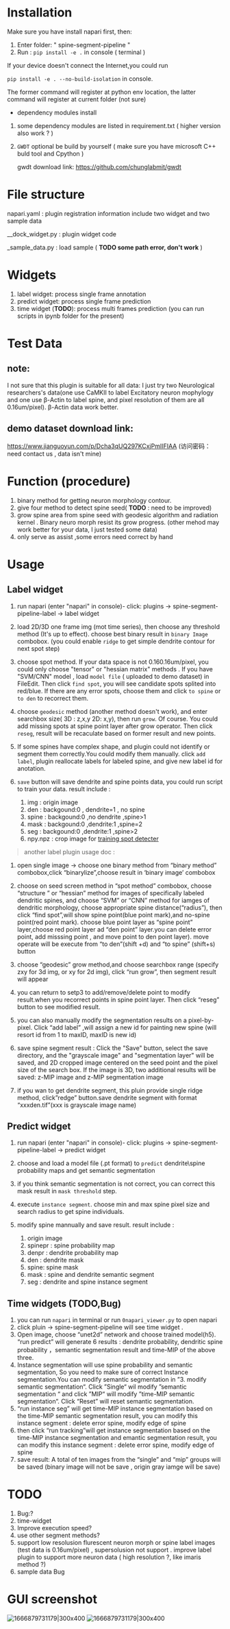 # Installation
Make sure you have install napari first, then:
1. Enter folder: " spine-segment-pipeline "
2. Run : `pip install -e .` in console ( terminal )

If your device doesn't connect the Internet,you could run 

`pip install -e . --no-build-isolation` in console.

The former command will register at python env location, the latter command will register at current folder (not sure)
* dependency modules install

1. some dependency modules are listed in requirement.txt ( higher version also work ? )

2. `GWDT` optional be build by yourself ( make sure you have microsoft C++ buld tool and Cpython )

   gwdt download link: https://github.com/chunglabmit/gwdt



# File structure

napari.yaml : plugin registration information include two widget and two sample data

__dock_widget.py : plugin widget code

_sample_data.py : load sample ( **TODO some path error, don't work** )

# Widgets
1. label widget: process single frame annotation
2. predict widget: process single frame prediction
3. time widget (**TODO**): process multi frames prediction (you can run scripts in ipynb folder for the present)

# Test Data

## note:

I not sure that this plugin is suitable for all data: 
I just try two Neurological researchers's data(one use CaMKII to label Excitatory neuron mophylogy and one use β-Actin to label spine, and pixel resolution of them are all 0.16um/pixel). β-Actin data work better.

## demo dataset download link: 

https://www.jianguoyun.com/p/Dcha3qUQ297KCxjPmIIFIAA (访问密码：need contact us , data isn't mine)


# Function (procedure)
1. binary method for getting neuron morphology contour.
2. give four method to detect spine seed( **TODO** : need to be improved)
1. grow spine area from spine seed with geodesic algorithm and radiation kernel . Binary neuro morph resist its grow progress. (other mehod may work better for your data, I just tested some data)
4. only serve as assist ,some errors need correct by hand

# Usage


## Label widget

1. run napari (enter "napari" in console)- click: plugins → spine-segment-pipeline-label → label widget

2. load 2D/3D one frame img (mot time series), then choose any threshold method (It's up to effect). choose best binary result in `binary Image` combobox.
(you could enable `ridge` to get simple dendrite contour for next spot step)

3. choose spot method. If your data space is not 0.160.16um/pixel, you could only choose "tensor" or "hessian matrix" methods . If you have "SVM/CNN" model , load `model file` ( uploaded to demo dataset) in FileEdit. Then click `find spot`, you will see candidate spots splited into red/blue.
If there are any error spots, choose them and click `to spine` or `to den` to recorrect them. 

4. choose `geodesic` method (another method doesn't work), and enter searchbox size( 3D : z,x,y  2D: x,y), then run `grow`. Of course. You could add missing spots at spine point layer after grow operator.  Then click `reseg`, result will be recaculate based on former result and new points.

5. If some spines have complex shape, and plugin could not identify or segment them correctly.You could modify them manually. click `add label`, plugin reallocate labels for labeled spine, and give new label id for anotation. 

6. `save` button will save dendrite and spine points data, you could run script to train your data. result include : 
    1. img : origin image 
	2. den :	backgound:0	, dendrite=1	, no spine
	3. spine :	backgound:0	,no dendrite	,spine>1
	4. mask : 	backgound:0	,dendrite:1	,spine=2
	5. seg :	backgound:0	,dendrite:1	,spine>2
    6. npy.npz : crop image for [training spot detecter](../)

> another label plugin usage doc :
1. open single image ->  choose one binary method from  “binary method” combobox,click “binarylize”,choose result in ‘binary image’ combobox

2. choose on seed screen method in “spot method” combobox, choose “structure ” or “hessian” method for images of specifically labeled dendritic spines, and choose “SVM” or “CNN” method for iamges of dendritic morphology, choose appropriate spine distance(“radius”), then click “find spot”,will show spine point(blue point mark),and no-spine point(red point mark). choose blue point layer as “spine point” layer,choose red point layer ad “den point” layer.you can delete error point, add misssing point , and move point to den point layer).  move operate will be execute from “to den”(shift +d) and “to spine” (shift+s) button

3. choose “geodesic” grow method,and choose searchbox range (specify zxy for 3d img, or xy for 2d img), click “run grow”, then segment result will appear

5. you can return to setp3 to add/remove/delete point to modify result.when you recorrect points in spine point layer. Then click “reseg” button to see modified result.

6. you can also manually modify the segmentation results on a pixel-by-pixel. Click “add label” ,will assign a new id for painting new spine (will resort id from 1 to maxID, maxID is new id)

7. save spine segment result : Click the "Save" button, select the save directory, and the "grayscale image" and "segmentation layer" will be saved, and 2D cropped image centered on the seed point and the pixel size of the search box. If the image is 3D, two additional results will be saved: z-MIP image and z-MIP segmentation image

8. if you wan to get dendrite segment, this pluin provide single ridge method, click”redge” button.save dendrite segment with format “xxxden.tif”(xxx is grayscale image name)

## Predict widget

1. run napari (enter "napari" in console)- click: plugins → spine-segment-pipeline-label → predict widget

2. choose and load a model file (.pt format) to `predict` dendrite\spine probability maps and get semantic segmentation

3. if you think semantic segmentation is not correct, you can correct this mask result in `mask threshold` step.

4. execute `instance segment`. choose min and max spine pixel size and search radius to get spine individuals.

5. modify spine mannually and save result. result include : 
    1. origin image 
    2. spinepr : spine probability map
    3. denpr : dendrite probability map
    2. den : dendrite mask
    3. spine: spine mask
    4. mask : spine and dendrite semantic segment
    5. seg : dendrite and spine instance segment

## Time widgets (TODO,Bug)

1. you can run `napari` in terminal or run `0napari_viewer.py` to open napari
2. click pluin -> spine-segment-pipeline will see time widget .
3. Open image, choose “unet2d” network and choose trained model(h5). “run predict”  will generate 6 results : dendrite probability, dendritic spine probability ，semantic segmentation result and time-MIP of the above three.
4. Instance segmentation will use spine probability and semantic segmentation, So you need to make sure of correct Instance segmentation.You can modify semantic segmentation in ”3. modify semantic segmentation“. Click ”Single“ wil modify ”semantic segmentation “ and click ”MIP“ will modify ”time-MIP semantic segmentation“. Click “Reset” will reset semantic segmentation.
5. “run instance seg” will get time-MIP instance segmentation based on the time-MIP semantic segmentation result, you can modify this instance segment : delete error spine, modify edge of spine
6. then click “run tracking”will get instance segmentation based on the time-MIP instance segmentation and emantic segmentation result, you can modify this instance segment : delete error spine, modify edge of spine
7. save result: A total of ten images from the “single” and “mip” groups will be saved (binary image will not be save , origin gray iamge will be save)

# TODO

1. Bug:?
2. time-widget 
4. Improve execution speed?
5. use other segment methods?
4. support low resolusion flurescent neuron morph or spine label images (test data is 0.16um/pixel) , supersolusion not support . improve label plugin to support more neuron data ( high resolution ?, like imaris method ?)
5. sample data Bug

# GUI screenshot

![1666879731179|300x400](image/README/GUI_label.png "spine-segment-pipeline-label widget")
![1666879731179|300x400](image/README/GUI_predict.png "spine-segment-pipeline-predict widget")
